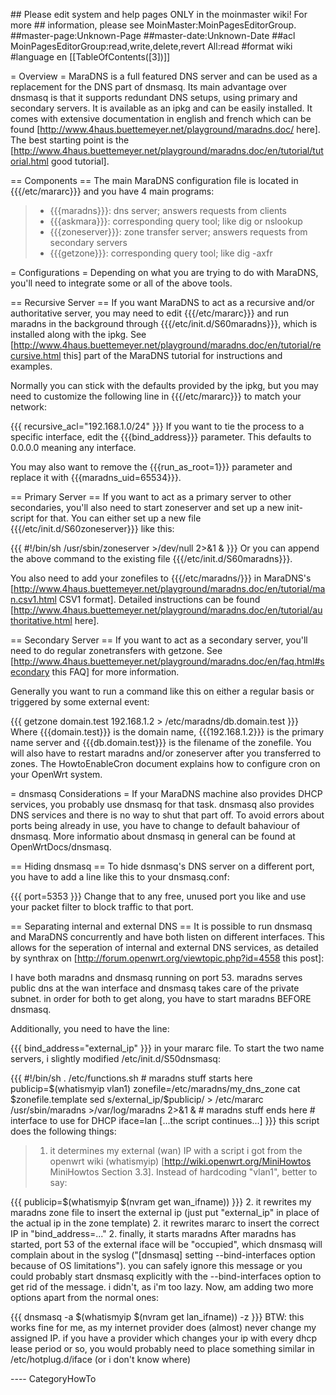 \#\# Please edit system and help pages ONLY in the moinmaster wiki! For
more \#\# information, please see MoinMaster:MoinPagesEditorGroup.
\#\#master-page:Unknown-Page \#\#master-date:Unknown-Date \#\#acl
MoinPagesEditorGroup:read,write,delete,revert All:read \#format wiki
\#language en \[\[TableOfContents(\[3\])\]\]

= Overview = MaraDNS is a full featured DNS server and can be used as a
replacement for the DNS part of dnsmasq. Its main advantage over dnsmasq
is that it supports redundant DNS setups, using primary and secondary
servers. It is available as an ipkg and can be easily installed. It
comes with extensive documentation in english and french which can be
found \[<http://www.4haus.buettemeyer.net/playground/maradns.doc/>
here\]. The best starting point is the
\[<http://www.4haus.buettemeyer.net/playground/maradns.doc/en/tutorial/tutorial.html>
good tutorial\].

== Components == The main MaraDNS configuration file is located in
{{{/etc/mararc}}} and you have 4 main programs:

> -   {{{maradns}}}: dns server; answers requests from clients
> -   {{{askmara}}}: corresponding query tool; like dig or nslookup
> -   {{{zoneserver}}}: zone transfer server; answers requests from
>     secondary servers
> -   {{{getzone}}}: corresponding query tool; like dig -axfr

= Configurations = Depending on what you are trying to do with MaraDNS,
you'll need to integrate some or all of the above tools.

== Recursive Server == If you want MaraDNS to act as a recursive and/or
authoritative server, you may need to edit {{{/etc/mararc}}} and run
maradns in the background through {{{/etc/init.d/S60maradns}}}, which is
installed along with the ipkg. See
\[<http://www.4haus.buettemeyer.net/playground/maradns.doc/en/tutorial/recursive.html>
this\] part of the MaraDNS tutorial for instructions and examples.

Normally you can stick with the defaults provided by the ipkg, but you
may need to customize the following line in {{{/etc/mararc}}} to match
your network:

{{{ recursive\_acl="192.168.1.0/24" }}} If you want to tie the process
to a specific interface, edit the {{{bind\_address}}} parameter. This
defaults to 0.0.0.0 meaning any interface.

You may also want to remove the {{{run\_as\_root=1}}} parameter and
replace it with {{{maradns\_uid=65534}}}.

== Primary Server == If you want to act as a primary server to other
secondaries, you'll also need to start zoneserver and set up a new
init-script for that. You can either set up a new file
{{{/etc/init.d/S60zoneserver}}} like this:

{{{ \#!/bin/sh /usr/sbin/zoneserver &gt;/dev/null 2&gt;&1 & }}} Or you
can append the above command to the existing file
{{{/etc/init.d/S60maradns}}}.

You also need to add your zonefiles to {{{/etc/maradns/}}} in MaraDNS's
\[<http://www.4haus.buettemeyer.net/playground/maradns.doc/en/tutorial/man.csv1.html>
CSV1 format\]. Detailed instructions can be found
\[<http://www.4haus.buettemeyer.net/playground/maradns.doc/en/tutorial/authoritative.html>
here\].

== Secondary Server == If you want to act as a secondary server, you'll
need to do regular zonetransfers with getzone. See
\[<http://www.4haus.buettemeyer.net/playground/maradns.doc/en/faq.html#secondary>
this FAQ\] for more information.

Generally you want to run a command like this on either a regular basis
or triggered by some external event:

{{{ getzone domain.test 192.168.1.2 &gt; /etc/maradns/db.domain.test }}}
Where {{{domain.test}}} is the domain name, {{{192.168.1.2}}} is the
primary name server and {{{db.domain.test}}} is the filename of the
zonefile. You will also have to restart maradns and/or zoneserver after
you transferred to zones. The HowtoEnableCron document explains how to
configure cron on your OpenWrt system.

= dnsmasq Considerations = If your MaraDNS machine also provides DHCP
services, you probably use dnsmasq for that task. dnsmasq also provides
DNS services and there is no way to shut that part off. To avoid errors
about ports being already in use, you have to change to default
bahaviour of dnsmasq. More informatio about dnsmasq in general can be
found at OpenWrtDocs/dnsmasq.

== Hiding dnsmasq == To hide dsnmasq's DNS server on a different port,
you have to add a line like this to your dnsmasq.conf:

{{{ port=5353 }}} Change that to any free, unused port you like and use
your packet filter to block traffic to that port.

== Separating internal and external DNS == It is possible to run dnsmasq
and MaraDNS concurrently and have both listen on different interfaces.
This allows for the seperation of internal and external DNS services, as
detailed by synthrax on
\[<http://forum.openwrt.org/viewtopic.php?id=4558> this post\]:

I have both maradns and dnsmasq running on port 53. maradns serves
public dns at the wan interface and dnsmasq takes care of the private
subnet. in order for both to get along, you have to start maradns BEFORE
dnsmasq.

Additionally, you need to have the line:

{{{ bind\_address="external\_ip" }}} in your mararc file. To start the
two name servers, i slightly modified /etc/init.d/S50dnsmasq:

{{{ \#!/bin/sh . /etc/functions.sh \# maradns stuff starts here
publicip=\$(whatismyip vlan1) zonefile=/etc/maradns/my\_dns\_zone cat
\$zonefile.template sed s/external\_ip/\$publicip/ &gt; /etc/mararc
/usr/sbin/maradns &gt;/var/log/maradns 2&gt;&1 & \# maradns stuff ends
here \# interface to use for DHCP iface=lan \[...the script
continues...\] }}} this script does the following things:

> 1.  it determines my external (wan) IP with a script i got from the
>     openwrt wiki (whatismyip) \[<http://wiki.openwrt.org/MiniHowtos>
>     MiniHowtos Section 3.3\]. Instead of hardcoding "vlan1", better to
>     say:

{{{ publicip=\$(whatismyip \$(nvram get wan\_ifname)) }}} 2. it rewrites
my maradns zone file to insert the external ip (just put "external\_ip"
in place of the actual ip in the zone template) 2. it rewrites mararc to
insert the correct IP in "bind\_address=..." 2. finally, it starts
maradns After maradns has started, port 53 of the external iface will be
"occupied", which dnsmasq will complain about in the syslog
("\[dnsmasq\] setting --bind-interfaces option because of OS
limitations"). you can safely ignore this message or you could probably
start dnsmasq explicitly with the --bind-interfaces option to get rid of
the message. i didn't, as i'm too lazy. Now, am adding two more options
apart from the normal ones:

{{{ dnsmasq -a \$(whatismyip \$(nvram get lan\_ifname)) -z }}} BTW: this
works fine for me, as my internet provider does (almost) never change my
assigned IP. if you have a provider which changes your ip with every
dhcp lease period or so, you would probably need to place something
similar in /etc/hotplug.d/iface (or i don't know where)

---- CategoryHowTo
